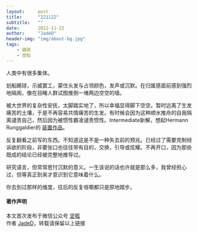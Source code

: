 ```yaml
---
layout:     post
title:      "221122"
subtitle:   ""
date:       2022-11-22
author:     "JadeD"
header-img: "img/about-bg.jpg"
tags:
    - 键政
    - 觉知
---
```



人类中有很多集体。

划船踢球，示威罢工，蒙住头发与占领颜色，发声或沉默。在归属感面前感到强烈地隔阂，像在目睹人群试图推倒一堵两边空空的墙。

被大世界的复杂性安抚，太脚踏实地了，所以幸福显得脚下空空。暂时远离了生发痛苦的土壤，于是不再容易共情痛苦的生发。有时候会因为这种顺水推舟的自我隔离谴责自己，然后因为被惯性霸凌谴责惯性。Intermediate新解，想起Hermann Runggaldier的 [装置作品](http://www.hermannjosef.com/en/profane-art/glass-installations)。

反复翻看之前写的东西。不知道这是不是一种失去前的预兆。已经过了需要克制倾诉欲的阶段，非要张口也往往带有目的，交换，引导或炫耀。不再开口，因为那些既成的结论已经被完整地推导过。

研究语言，但常常思忖沉默的意义。一生该说的话也许就是那么多，我曾经担心过，但等真正到来才意识到它意味着什么。

你去到过那样的维度，往后的反复咀嚼都只是原地踏步。



#### 著作声明

本文首次发布于微信公众号 [坚瓠](https://mp.weixin.qq.com/s/0rQSW1u9qWOM5eK6JSECuw)   
作者 [JadeD](https://instagram.com/jadededaj/)，转载请保留以上链接